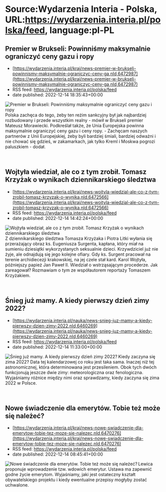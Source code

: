 # Source:Wydarzenia Interia - Polska, URL:https://wydarzenia.interia.pl/polska/feed, language:pl-PL

## Premier w Brukseli: Powinniśmy maksymalnie ograniczyć ceny gazu i ropy
 - [https://wydarzenia.interia.pl/kraj/news-premier-w-brukseli-powinnismy-maksymalnie-ograniczyc-ceny-ga,nId,6472987](https://wydarzenia.interia.pl/kraj/news-premier-w-brukseli-powinnismy-maksymalnie-ograniczyc-ceny-ga,nId,6472987)
 - RSS feed: https://wydarzenia.interia.pl/polska/feed
 - date published: 2022-12-14 18:35:43+00:00

<p><a href="https://wydarzenia.interia.pl/kraj/news-premier-w-brukseli-powinnismy-maksymalnie-ograniczyc-ceny-ga,nId,6472987"><img align="left" alt="Premier w Brukseli: Powinniśmy maksymalnie ograniczyć ceny gazu i ropy" src="https://i.iplsc.com/premier-w-brukseli-powinnismy-maksymalnie-ograniczyc-ceny-ga/000GHMQR7J3U0F7O-C321.jpg" /></a>Polska zachęca do tego, żeby ten reżim sankcyjny był jak najbardziej rozbudowany i przede wszystkim realny - mówił w Brukseli premier Mateusz Morawiecki. Podkreślał także, że Unia Europejska powinna maksymalnie ograniczyć ceny gazu i ceny ropy. - Zachęcam naszych partnerów z Unii Europejskiej, żeby byli bardziej śmiali, bardziej odważni i nie chować się gdzieś, w zakamarkach, jak tylko Kreml i Moskwa pogrozi paluszkiem - dodał.</p><br clear="all" />

## Wojtyła wiedział, ale co z tym zrobił. Tomasz Krzyżak o wynikach dziennikarskiego śledztwa
 - [https://wydarzenia.interia.pl/kraj/news-wojtyla-wiedzial-ale-co-z-tym-zrobil-tomasz-krzyzak-o-wynika,nId,6472566](https://wydarzenia.interia.pl/kraj/news-wojtyla-wiedzial-ale-co-z-tym-zrobil-tomasz-krzyzak-o-wynika,nId,6472566)
 - RSS feed: https://wydarzenia.interia.pl/polska/feed
 - date published: 2022-12-14 14:42:24+00:00

<p><a href="https://wydarzenia.interia.pl/kraj/news-wojtyla-wiedzial-ale-co-z-tym-zrobil-tomasz-krzyzak-o-wynika,nId,6472566"><img align="left" alt="Wojtyła wiedział, ale co z tym zrobił. Tomasz Krzyżak o wynikach dziennikarskiego śledztwa" src="https://i.iplsc.com/wojtyla-wiedzial-ale-co-z-tym-zrobil-tomasz-krzyzak-o-wynika/000GHKI4FA4P98AS-C321.jpg" /></a>Z dziennikarskiego śledztwa Tomasza Krzyżaka i Piotra Litki wyłania się przerażający obraz ks. Eugeniusza Surgenta, kapłana, który miał na sumieniu dziesiątki wykorzystanych seksualnie dzieci. Krzywdziciel już nie żyje, ale odnajdują się jego kolejne ofiary. Gdy ks. Surgent pracował na terenie archidiecezji krakowskiej, na jej czele stał kard. Karol Wojtyła, późniejszy papież Jan Paweł II. Wiedział o wstrząsającym procederze. Jak zareagował? Rozmawiam o tym ze współautorem reportaży Tomaszem Krzyżakiem. </p><br clear="all" />

## Śnieg już mamy. A kiedy pierwszy dzień zimy 2022?
 - [https://wydarzenia.interia.pl/nauka/news-snieg-juz-mamy-a-kiedy-pierwszy-dzien-zimy-2022,nId,6460269](https://wydarzenia.interia.pl/nauka/news-snieg-juz-mamy-a-kiedy-pierwszy-dzien-zimy-2022,nId,6460269)
 - RSS feed: https://wydarzenia.interia.pl/polska/feed
 - date published: 2022-12-14 11:33:00+00:00

<p><a href="https://wydarzenia.interia.pl/nauka/news-snieg-juz-mamy-a-kiedy-pierwszy-dzien-zimy-2022,nId,6460269"><img align="left" alt="Śnieg już mamy. A kiedy pierwszy dzień zimy 2022?" src="https://i.iplsc.com/snieg-juz-mamy-a-kiedy-pierwszy-dzien-zimy-2022/000GHJJMI8K8HQ93-C321.jpg" /></a>Kiedy zaczyna się zima 2022? Data tej kalendarzowej co roku jest taka sama. Inaczej niż tej astronomicznej, która determinowana jest przesileniem. Obok tych dwóch funkcjonują jeszcze dwie zimy: meteorologiczna oraz fenologiczna. Wyjaśniamy różnice między nimi oraz sprawdzamy, kiedy zaczyna się zima 2022 w Polsce. </p><br clear="all" />

## Nowe świadczenie dla emerytów. Tobie też może się należeć?
 - [https://wydarzenia.interia.pl/kraj/news-nowe-swiadczenie-dla-emerytow-tobie-tez-moze-sie-nalezec,nId,6470276](https://wydarzenia.interia.pl/kraj/news-nowe-swiadczenie-dla-emerytow-tobie-tez-moze-sie-nalezec,nId,6470276)
 - RSS feed: https://wydarzenia.interia.pl/polska/feed
 - date published: 2022-12-14 08:45:41+00:00

<p><a href="https://wydarzenia.interia.pl/kraj/news-nowe-swiadczenie-dla-emerytow-tobie-tez-moze-sie-nalezec,nId,6470276"><img align="left" alt="Nowe świadczenie dla emerytów. Tobie też może się należeć?" src="https://i.iplsc.com/nowe-swiadczenie-dla-emerytow-tobie-tez-moze-sie-nalezec/000FT8TXC16QA5V1-C321.jpg" /></a>Lewica proponuje wprowadzenie tzw. wdowich emerytur. Ustawa ma zapewnić godne życie emerytom. Wyjaśniamy, jaki jest ostateczny kształt obywatelskiego projektu i kiedy ewentualne przepisy mogłyby zostać uchwalone.</p><br clear="all" />

